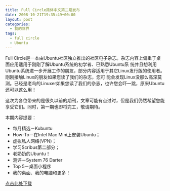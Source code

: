 ```yaml
---
title: Full Circle简体中文第二期发布
date: 2008-10-21T19:35:49+00:00
layout: post
categories:
  - 我的世界
tags:
  - full circle
  - Ubuntu
---
```


Full Circle是一本由Ubuntu社区独立推出的社区电子杂志。杂志内容上偏重于桌面应用适用于刚刚了解Ubuntu系统的初学者、已熟悉Ubuntu系 统并且想利用Ubuntu系统进一步开展工作的朋友，部分内容适用于其它Linux发行版的使用者。刚刚接触Linux的朋友如果您读了我们的杂志，您可 能会发现Linux没那么高深莫测。已经是老鸟的Linuxer如果您读了我们的杂志，也许您会吓一跳，原来Ubuntu还可以这么用！

这次为各位带来的是很久以前的期刊，文章可能有点过时，但是我们仍然希望您能享受它们。同时，第一期也即将完工，敬请期待。
<!--more-->
本期内容提要：

* 每月精选－Kubuntu
* How-To－在Intel Mac Mini上安装Ubuntu；
* 虚拟私人网络(VPN)；
* 学习Scribus第二部分；
* 老奶奶的Ubuntu！
* 测评－System 76 Darter
* Top 5－桌面小程序
* 我的桌面、我的电脑和更多！

[点击此处下载](http://sites.google.com/site/fullcirclezh/Downloads/issue02)
